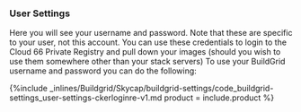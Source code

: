 

### User Settings

Here you will see your username and password. Note that these are specific to your user, not this account. You can use these credentials to login to the Cloud 66 Private Registry and pull down your images (should you wish to use them somewhere other than your stack servers)
To use your BuildGrid username and password you can do the following:



{%include _inlines/Buildgrid/Skycap/buildgrid-settings/code_buildgrid-settings_user-settings-ckerloginre-v1.md  product = include.product %}



